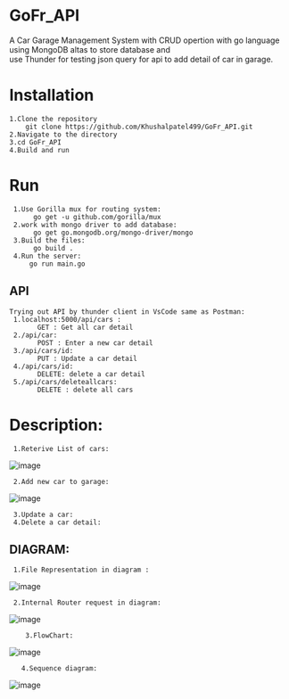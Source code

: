  # GoFr_API
A Car Garage Management System with CRUD opertion with go language using MongoDB altas to store database and  
use Thunder for testing json query for api to add detail of car in garage.
# Installation
    1.Clone the repository  
        git clone https://github.com/Khushalpatel499/GoFr_API.git
    2.Navigate to the directory
    3.cd GoFr_API
    4.Build and run 
# Run 
     1.Use Gorilla mux for routing system:     
          go get -u github.com/gorilla/mux  
     2.work with mongo driver to add database:        
          go get go.mongodb.org/mongo-driver/mongo
     3.Build the files:
          go build .
     4.Run the server:
         go run main.go

       
## API
    Trying out API by thunder client in VsCode same as Postman:
     1.localhost:5000/api/cars :   
           GET : Get all car detail   
     2./api/car:   
           POST : Enter a new car detail   
     3./api/cars/id:   
           PUT : Update a car detail  
     4./api/cars/id:   
           DELETE: delete a car detail   
     5./api/cars/deleteallcars:
           DELETE : delete all cars   

# Description:
     1.Reterive List of cars:
 ![image](https://github.com/Khushalpatel499/GoFr_API/assets/91542765/f9b0a820-3b30-44e4-9657-26534f5be9f3)

     2.Add new car to garage:
  ![image](https://github.com/Khushalpatel499/GoFr_API/assets/91542765/4e4d6380-db98-41f5-b6d6-291d4c6d682a)

     3.Update a car:
     4.Delete a car detail:
     

## DIAGRAM:
     1.File Representation in diagram :
   ![image](https://github.com/Khushalpatel499/GoFr_API/assets/91542765/ae42c297-8fbf-460d-9769-6f2a88525b49)
   
     2.Internal Router request in diagram:
   ![image](https://github.com/Khushalpatel499/GoFr_API/assets/91542765/7df75083-16fc-4b11-9133-313f074755ec)
   
        3.FlowChart:
   ![image](https://github.com/Khushalpatel499/GoFr_API/assets/91542765/336b689b-84d9-48c9-adc4-e10cb9625542)

       4.Sequence diagram:
   ![image](https://github.com/Khushalpatel499/GoFr_API/assets/91542765/7cdabbe2-8e80-4be7-8452-9f5575ddff90)

   


